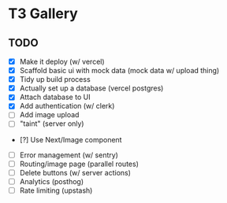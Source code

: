 # T3 Gallery

## TODO

- [x] Make it deploy (w/ vercel)
- [x] Scaffold basic ui with mock data (mock data w/ upload thing)
- [x] Tidy up build process
- [x] Actually set up a database (vercel postgres)
- [x] Attach database to UI
- [x] Add authentication (w/ clerk)
- [ ] Add image upload
- [ ] "taint" (server only)
- [?] Use Next/Image component
- [ ] Error management (w/ sentry)
- [ ] Routing/image page (parallel routes)
- [ ] Delete buttons (w/ server actions)
- [ ] Analytics (posthog)
- [ ] Rate limiting (upstash)
